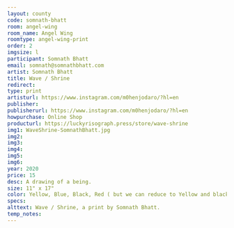 ```yaml
---
layout: county 
code: somnath-bhatt
room: angel-wing
room_name: Angel Wing
roomtype: angel-wing-print
order: 2
imgsize: l
participant: Somnath Bhatt
email: somnath@somnathbhatt.com
artist: Somnath Bhatt
title: Wave / Shrine
redirect: 
type: print
artisturl: https://www.instagram.com/m0henjodaro/?hl=en
publisher: 
publisherurl: https://www.instagram.com/m0henjodaro/?hl=en
howpurchase: Online Shop
producturl: https://luckyrisograph.press/store/wave-shrine
img1: WaveShrine-SomnathBhatt.jpg
img2: 
img3: 
img4: 
img5: 
img6: 
year: 2020
price: 15
desc: A drawing of a being. 
size: 11" x 17"
color: Yellow, Blue, Black, Red ( but we can reduce to Yellow and black ) 
specs: 
alttext: Wave / Shrine, a print by Somnath Bhatt.
temp_notes: 
---
```

